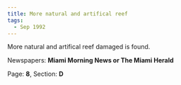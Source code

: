 ```yaml
---  
title: More natural and artifical reef  
tags:  
  - Sep 1992  
---  
```

  
More natural and artifical reef damaged is found.  
  
Newspapers: **Miami Morning News or The Miami Herald**  
  
Page: **8**, Section: **D** 
